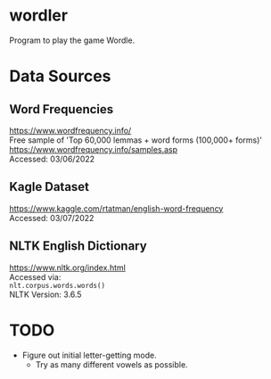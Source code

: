 # wordler
Program to play the game Wordle.

# Data Sources
## Word Frequencies
https://www.wordfrequency.info/  
Free sample of 'Top 60,000 lemmas + word forms (100,000+ forms)'  
https://www.wordfrequency.info/samples.asp  
Accessed: 03/06/2022  
## Kagle Dataset
https://www.kaggle.com/rtatman/english-word-frequency  
Accessed: 03/07/2022
## NLTK English Dictionary
https://www.nltk.org/index.html  
Accessed via:  
```nlt.corpus.words.words()```  
NLTK Version: 3.6.5  

# TODO
* Figure out initial letter-getting mode.  
    * Try as many different vowels as possible.